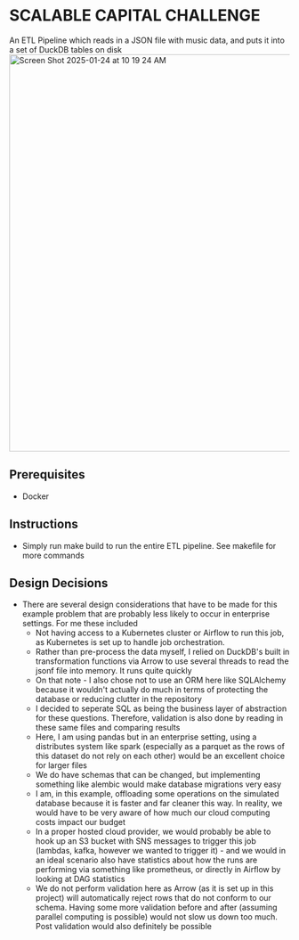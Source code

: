 # SCALABLE CAPITAL CHALLENGE

An ETL Pipeline which reads in a JSON file with music data, and puts it into a set of DuckDB tables on disk
<img width="713" alt="Screen Shot 2025-01-24 at 10 19 24 AM" src="https://github.com/user-attachments/assets/2def4ce9-016e-42d9-9820-5f1c896b7537" />

## Prerequisites
- Docker
## Instructions
- Simply run make build to run the entire ETL pipeline. See makefile for more commands
## Design Decisions
- There are several design considerations that have to be made for this example problem that are probably less likely to occur in enterprise settings. For me these included
  - Not having access to a Kubernetes cluster or Airflow to run this job, as Kubernetes is set up to handle job orchestration. 
  - Rather than pre-process the data myself, I relied on DuckDB's built in transformation functions via Arrow to use several threads to read the jsonf file into memory. It runs quite quickly
  - On that note - I also chose not to use an ORM here like SQLAlchemy because it wouldn't actually do much in terms of protecting the database or reducing clutter in the repository
  - I decided to seperate SQL as being the business layer of abstraction for these questions. Therefore, validation is also done by reading in these same files and comparing results
  - Here, I am using pandas but in an enterprise setting, using a distributes system like spark (especially as a parquet as the rows of this dataset do not rely on each other) would be an excellent choice for larger files
  - We do have schemas that can be changed, but implementing something like alembic would make database migrations very easy
  - I am, in this example, offloading some operations on the simulated database because it is faster and far cleaner this way. In reality, we would have to be very aware of how much our cloud computing costs impact our budget
  - In a proper hosted cloud provider, we would probably be able to hook up an S3 bucket with SNS messages to trigger this job (lambdas, kafka, however we wanted to trigger it) - and we would in an ideal scenario also have statistics about how the runs are performing via something like prometheus, or directly in Airflow by looking at DAG statistics
  - We do not  perform validation here as Arrow (as it is set up in this project) will automatically reject rows that do not conform to our schema. Having some more validation before and after (assuming parallel computing is possible) would not slow us down too much. Post validation would also definitely be possible
